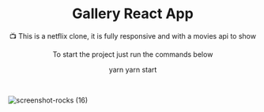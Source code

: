 <h1 align="center">Gallery React App</h1>

<p align="center">📺 This is a netflix clone, it is fully responsive and with a movies api to show</p>

<p align="center">To start the project just run the commands below</p>

<p display="flex" align="center">
  yarn 
  yarn start
</p>

<br/>

![screenshot-rocks (16)](https://user-images.githubusercontent.com/68617133/169667405-18c8e7d4-7696-4348-922e-97dd0b557c86.png)
